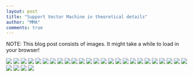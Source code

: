 ```yaml
---
layout: post
title: "Support Vector Machine in theoretical details"
author: "MMA"
comments: true
---
```


NOTE: This blog post consists of images. It might take a while to load in your browser!

![](https://github.com/mmuratarat/mmuratarat.github.io/blob/master/_posts/images/DOC101719-10172019084921-01.png?raw=true)
![](https://github.com/mmuratarat/mmuratarat.github.io/blob/master/_posts/images/DOC101719-10172019084921-02.png?raw=true)
![](https://github.com/mmuratarat/mmuratarat.github.io/blob/master/_posts/images/DOC101719-10172019084921-03.png?raw=true)
![](https://github.com/mmuratarat/mmuratarat.github.io/blob/master/_posts/images/DOC101719-10172019084921-04.png?raw=true)
![](https://github.com/mmuratarat/mmuratarat.github.io/blob/master/_posts/images/DOC101719-10172019084921-05.png?raw=true)
![](https://github.com/mmuratarat/mmuratarat.github.io/blob/master/_posts/images/DOC101719-10172019084921-06.png?raw=true)
![](https://github.com/mmuratarat/mmuratarat.github.io/blob/master/_posts/images/DOC101719-10172019084921-07.png?raw=true)
![](https://github.com/mmuratarat/mmuratarat.github.io/blob/master/_posts/images/DOC101719-10172019084921-08.png?raw=true)
![](https://github.com/mmuratarat/mmuratarat.github.io/blob/master/_posts/images/DOC101719-10172019084921-09.png?raw=true)
![](https://github.com/mmuratarat/mmuratarat.github.io/blob/master/_posts/images/DOC101719-10172019084921-10.png?raw=true)
![](https://github.com/mmuratarat/mmuratarat.github.io/blob/master/_posts/images/DOC101719-10172019084921-11.png?raw=true)
![](https://github.com/mmuratarat/mmuratarat.github.io/blob/master/_posts/images/DOC101719-10172019084921-12.png?raw=true)
![](https://github.com/mmuratarat/mmuratarat.github.io/blob/master/_posts/images/DOC101719-10172019084921-13.png?raw=true)
![](https://github.com/mmuratarat/mmuratarat.github.io/blob/master/_posts/images/DOC101719-10172019084921-14.png?raw=true)
![](https://github.com/mmuratarat/mmuratarat.github.io/blob/master/_posts/images/DOC101719-10172019084921-15.png?raw=true)
![](https://github.com/mmuratarat/mmuratarat.github.io/blob/master/_posts/images/DOC101719-10172019084921-16.png?raw=true)
![](https://github.com/mmuratarat/mmuratarat.github.io/blob/master/_posts/images/DOC101719-10172019084921-17.png?raw=true)
![](https://github.com/mmuratarat/mmuratarat.github.io/blob/master/_posts/images/DOC101719-10172019084921-18.png?raw=true)
![](https://github.com/mmuratarat/mmuratarat.github.io/blob/master/_posts/images/DOC101719-10172019084921-19.png?raw=true)
![](https://github.com/mmuratarat/mmuratarat.github.io/blob/master/_posts/images/DOC101719-10172019084921-20.png?raw=true)
![](https://github.com/mmuratarat/mmuratarat.github.io/blob/master/_posts/images/DOC101719-10172019084921-21.png?raw=true)
![](https://github.com/mmuratarat/mmuratarat.github.io/blob/master/_posts/images/DOC101719-10172019084921-22.png?raw=true)
![](https://github.com/mmuratarat/mmuratarat.github.io/blob/master/_posts/images/DOC101719-10172019084921-23.png?raw=true)
![](https://github.com/mmuratarat/mmuratarat.github.io/blob/master/_posts/images/DOC101719-10172019084921-24.png?raw=true)
![](https://github.com/mmuratarat/mmuratarat.github.io/blob/master/_posts/images/DOC101719-10172019084921-25.png?raw=true)
![](https://github.com/mmuratarat/mmuratarat.github.io/blob/master/_posts/images/DOC101719-10172019084921-26.png?raw=true)
![](https://github.com/mmuratarat/mmuratarat.github.io/blob/master/_posts/images/DOC101719-10172019084921-27.png?raw=true)
![](https://github.com/mmuratarat/mmuratarat.github.io/blob/master/_posts/images/DOC101719-10172019084921-28.png?raw=true)
![](https://github.com/mmuratarat/mmuratarat.github.io/blob/master/_posts/images/DOC101719-10172019084921-29.png?raw=true)
